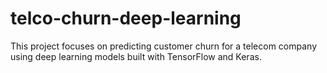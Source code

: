# telco-churn-deep-learning
This project focuses on predicting customer churn for a telecom company using deep learning models built with TensorFlow and Keras.
